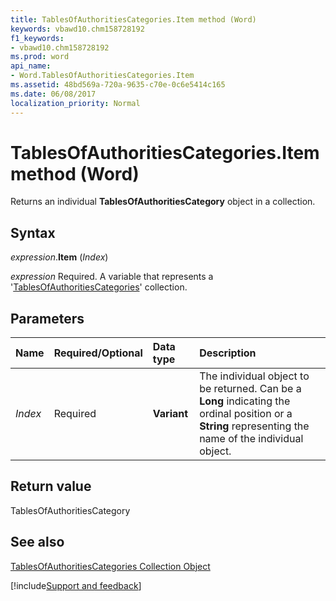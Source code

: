 ```yaml
---
title: TablesOfAuthoritiesCategories.Item method (Word)
keywords: vbawd10.chm158728192
f1_keywords:
- vbawd10.chm158728192
ms.prod: word
api_name:
- Word.TablesOfAuthoritiesCategories.Item
ms.assetid: 48bd569a-720a-9635-c70e-0c6e5414c165
ms.date: 06/08/2017
localization_priority: Normal
---
```



# TablesOfAuthoritiesCategories.Item method (Word)

Returns an individual  **TablesOfAuthoritiesCategory** object in a collection.


## Syntax

_expression_.**Item** (_Index_)

_expression_ Required. A variable that represents a '[TablesOfAuthoritiesCategories](Word.tablesofauthoritiescategories.md)' collection.


## Parameters



|Name|Required/Optional|Data type|Description|
|:-----|:-----|:-----|:-----|
| _Index_|Required| **Variant**|The individual object to be returned. Can be a  **Long** indicating the ordinal position or a **String** representing the name of the individual object.|

## Return value

TablesOfAuthoritiesCategory


## See also


[TablesOfAuthoritiesCategories Collection Object](Word.tablesofauthoritiescategories.md)

[!include[Support and feedback](~/includes/feedback-boilerplate.md)]
